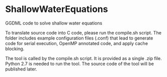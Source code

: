 # ShallowWaterEquations
GGDML code to solve shallow water equations

To translate source code into C code, please run the compile.sh script.
The folder includes example configuration files (.conf) that lead to generate code for serial execution, OpenMP annotated code, and apply cache blocking.

The tool is called by the compile.sh script.
It is provided as a single .zip file.
Python 2.7 is needed to run the tool.
The source code of the tool will be published later.
